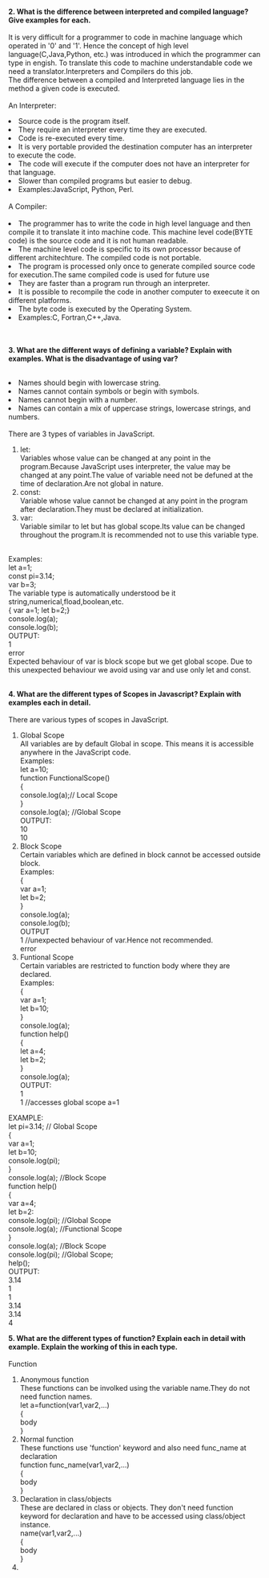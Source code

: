 **2.	What is the difference between interpreted and compiled language? Give examples for each.**<br></br>
It is very difficult for a programmer to code in machine language which operated in '0' and '1'. 
Hence the concept of high level language(C,Java,Python, etc.) was introduced in which the programmer can type in engish. 
To translate this code to machine understandable code we need a translator.Interpreters and Compilers do this job.  
The difference between a compiled and Interpreted language lies in the method a given code is executed.
<br></br>An Interpreter:
<li>Source code is the program itself.</li>
<li>They require an interpreter every time they are executed.</li>
<li>Code is re-executed every time.</li>
<li>It is very portable provided the destination computer has an interpreter to execute the code.</li>
<li>The code will execute if the computer does not have an interpreter for that language.</li>
<li>Slower than compiled programs but easier to debug.</li>
<li>Examples:JavaScript, Python, Perl.</li><br>
A Compiler:<br></br>
<li>The programmer has to write the code in high level language and then compile it to translate it into machine code.
This machine level code(BYTE code) is the source code and it is not human readable.</li>
<li>The machine level code is specific to its own processor because of different architechture.
The compiled code is not portable.</li>
<li>The program is processed only once to generate compiled source code for execution.The same compiled code is used for future use</li>
<li>They are faster than a program run through an interpreter.</li>
<li>It is possible to recompile the code in another computer to exeecute it on different platforms.</li>
<li>The byte code is executed by the Operating System.</li>
<li>Examples:C, Fortran,C++,Java.</li>
<br></br>

**3.	What are the different ways of defining a variable? Explain with examples. What is the disadvantage of using var?**<br></br>
<li>Names should begin with lowercase string.</li>
<li>Names cannot contain symbols or begin with symbols.</li>
<li>Names cannot begin with a number.</li>
<li>Names can contain a mix of uppercase strings, lowercase strings, and numbers.</li>
<br>There are 3 types of variables in JavaScript.
<ol>
  <li>
  let:
  <br>Variables whose value can be changed at any point in the program.Because JavaScript   uses interpreter, the value may be changed at any point.The value of variable need     not be defuned at the time of declaration.Are not global in nature. 
  </li>
  <li>
  const:
  <br>Variable whose value cannot be changed at any point in the program after       declaration.They must be declared at initialization.
  </li>
  <li>
  var:
  <br>Variable similar to let but has global scope.Its value can be changed throughout the program.It is recommended not to use this variable type.
  </li>
</ol>
<br>Examples:
<br>let a=1; 
<br>const pi=3.14;
<br>var b=3;
<br>The variable type is automatically understood be it string,numerical,fload,boolean,etc.
<br>{
var a=1;
let b=2;}
<br>console.log(a);
<br>console.log(b);
<br>OUTPUT:
<br>1
<br>error
<br>Expected behaviour of var is block scope but we get global scope. Due to this unexpected behaviour we avoid using var and use only let and const.

**<br>4.	What are the different types of Scopes in Javascript? Explain with examples each in detail.**
<br></br>
There are various types of scopes in JavaScript.
<ol>
<li>Global Scope<br>
All variables are by default Global in scope. This means it is accessible anywhere in the JavaScript code.<br>
Examples:<br>
let a=10;<br>
function FunctionalScope()<br>
{
  <br>console.log(a);// Local Scope<br>
}<br>
console.log(a); //Global Scope<br>
OUTPUT:<br>
10<br>
10
</li>
<li>
Block Scope<br>
Certain variables which are defined in block cannot be accessed outside block.<br>
Examples:<br>
{<br>
var a=1;<br>
let b=2;<br>
}<br>
console.log(a);<br>
console.log(b);<br>
OUTPUT<br>
1 //unexpected behaviour of var.Hence not recommended.<br> 
error<br>
</li>
<li>
Funtional Scope<br>
Certain variables are restricted to function body where they are declared.<br>
Examples:<br>
{<br>
var a=1;<br>
let b=10;<br>}<br>
console.log(a);<br>
function help()<br>{<br>
let a=4;<br>
let b=2;<br>}<br>
console.log(a);<br>
OUTPUT:<br>
1<br>
1 //accesses global scope a=1
</li>
</ol>
EXAMPLE:<br>
let pi=3.14; // Global Scope<br>
{<br>
var a=1;<br>
let b=10;<br>
console.log(pi);<br>
}<br>
console.log(a); //Block Scope<br>
function help()<br>
{<br>
var a=4;<br>
let b=2:<br>
console.log(pi); //Global Scope<br>
console.log(a); //Functional Scope<br>
}<br>
console.log(a); //Block Scope<br>
console.log(pi); //Global Scope;<br>
help();<br>
OUTPUT:<br>
3.14<br>
1<br>
1<br>
3.14<br>
3.14<br>
4<br>

**5.	What are the different types of function? Explain each in detail with example. Explain the working of this in each type.**
<br>
<br>Function<br>
<ol>
<li>Anonymous function<br>
These functions can be involked using the variable name.They do not need function names.<br>
let a=function(var1,var2,...)<br>
{<br>body<br>}
</li>
<li>
Normal function<br>
These functions use 'function' keyword and also need func_name at declaration<br>
function func_name(var1,var2,...)<br>
{<br>body<br>}
</li>
<li>
Declaration in class/objects<br>
These are declared in class or objects. They don't need function keyword for declaration and have to be accessed using class/object instance.<br>
name(var1,var2,...)<br>
{<br>body<br>}
</li>
<li>
</li>
</ol>
